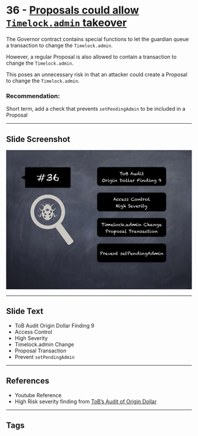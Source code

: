 
# 36 - [Proposals could allow `Timelock.admin` takeover](./Proposals%20could%20allow%20`Timelock.admin`%20takeover.md)

The Governor contract contains special functions to let the guardian queue a transaction to change the `Timelock.admin`. 

However, a regular Proposal is also allowed to contain a transaction to change the `Timelock.admin`. 

This poses an unnecessary risk in that an attacker could create a Proposal to change the `Timelock.admin`.

### Recommendation:
Short term, add a check that prevents `setPendingAdmin` to be included in a Proposal
___
## Slide Screenshot
![036.png](../../images/7.%20Audit%20Findings%20101/036.png)
___
## Slide Text
- ToB Audit Origin Dollar Finding 9
- Access Control
- High Severity
- Timelock.admin Change
- Proposal Transaction
- Prevent `setPendingAdmin`
___
## References
- Youtube Reference
- High Risk severity finding from [ToB’s Audit of Origin Dollar](https://github.com/trailofbits/publications/blob/master/reviews/OriginDollar.pdf)
___
## Tags
